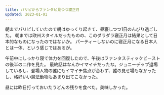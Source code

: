 ```yaml
---
title: パリピからファンタビ見つつ寝正月
updated: 2023-01-01
---
```


朝までパリピしていたので朝はゆっくり起きて、昼寝しつつ1日のんびり過ごした。
朝までは欧州スタイルだったものの、このダラダラ寝正月は結果として日本的なものになったのではないか。
パーティーしないのに寝正月になる日本人とは一体、という感じではあるが。

午前中にしっかり寝て体力を回復したので、午後はファンタスティックビーストの後半の二作を見た。
最終話はなんかイマイチだったな。ジョニーデップ退場しているし、登場人物の誰にもイマイチ焦点が合わず、誰の見せ場もなかったし、格好いい魔法動物もあまり出てこなかった。

昼には昨日打っておいたうどんの残りを食べた。美味しかった。
